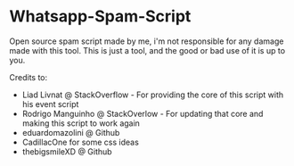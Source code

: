 # Whatsapp-Spam-Script
Open source spam script made by me, i'm not responsible for any damage made with this tool. This is just a tool, and the good or bad use of it is up to you.

Credits to:
- Liad Livnat @ StackOverflow - For providing the core of this script with his event script
- Rodrigo Manguinho @ StackOverlow - For updating that core and making this script to work again
- eduardomazolini @ Github
- CadillacOne for some css ideas
- thebigsmileXD @ Github
